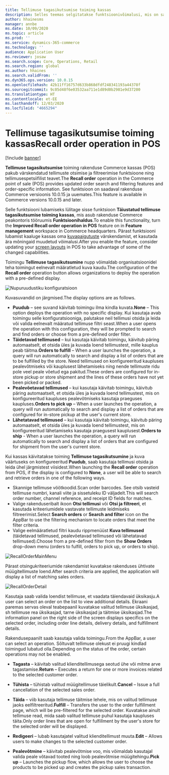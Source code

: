 ```yaml
---
title: Tellimuse tagasikutsumise toiming kassas
description: Selles teemas selgitatakse funktsioonivõimalusi, mis on saadaval kassas täiustatud tellimuse tagasikutsumise lehtedel.
author: hhainesms
manager: annbe
ms.date: 10/09/2020
ms.topic: article
ms.prod: ''
ms.service: dynamics-365-commerce
ms.technology: ''
audience: Application User
ms.reviewer: josaw
ms.search.scope: Core, Operations, Retail
ms.search.region: global
ms.author: hhaines
ms.search.validFrom: ''
ms.dyn365.ops.version: 10.0.15
ms.openlocfilehash: 42b11ff16757d633b868dfdf248341193a44378f
ms.sourcegitcommit: 9c05d48f6e03532aa711e1d89d0b2981e9d37200
ms.translationtype: HT
ms.contentlocale: et-EE
ms.lasthandoff: 12/03/2020
ms.locfileid: "4665294"
---
```

# <a name="recall-order-operation-in-pos"></a><span data-ttu-id="830aa-103">Tellimuse tagasikutsumise toiming kassas</span><span class="sxs-lookup"><span data-stu-id="830aa-103">Recall order operation in POS</span></span>

[!include [banner](includes/banner.md)]

<span data-ttu-id="830aa-104">**Tellimuse tagasikutsumise** toiming rakenduse Commerce kassas (POS) pakub värskendatud tellimuste otsimise ja filtreerimise funktsioone ning tellimusespetsiifilist teavet.</span><span class="sxs-lookup"><span data-stu-id="830aa-104">The **Recall order** operation in the Commerce point of sale (POS) provides updated order search and filtering features and order-specific information.</span></span> <span data-ttu-id="830aa-105">See funktsioon on saadaval rakenduse Commerce versioonis 10.0.15 ja uuemates.</span><span class="sxs-lookup"><span data-stu-id="830aa-105">This feature is available in Commerce versions 10.0.15 and later.</span></span>

<span data-ttu-id="830aa-106">Selle funktsiooni lubamiseks lülitage sisse funktsioon **Täiustatud tellimuse tagasikutsumise toiming kassas**, mis asub rakenduse Commerce peakontoris tööruumis **Funktsioonihaldus**.</span><span class="sxs-lookup"><span data-stu-id="830aa-106">To enable this functionality, turn the **Improved Recall order operation in POS** feature on in **Feature management** workspace in Commerce headquarters.</span></span> <span data-ttu-id="830aa-107">Pärast funktsiooni lubamist kaaluge kassas oma [kuvapaigutuste](pos-screen-layouts.md) värskendamist, et kasutada ära mõningaid muudetud võimalusi.</span><span class="sxs-lookup"><span data-stu-id="830aa-107">After you enable the feature, consider updating your [screen layouts](pos-screen-layouts.md) in POS to take advantage of some of the changed  capabilities.</span></span>

<span data-ttu-id="830aa-108">Toimingu **Tellimuse tagasikutsumine** nupp võimaldab organisatsioonidel teha toimingut eelnevalt määratletud kuva kaudu.</span><span class="sxs-lookup"><span data-stu-id="830aa-108">The configuration of the **Recall order** operation button allows organizations to deploy the operation with a pre-defined display.</span></span>

![Nupuruudustiku konfiguratsioon](media/recallorderbuttongrid.png)

<span data-ttu-id="830aa-110">Kuvasuvandid on järgmised.</span><span class="sxs-lookup"><span data-stu-id="830aa-110">The display options are as follows.</span></span>
- <span data-ttu-id="830aa-111">**Puudub** – see suvand käivitab toimingu ilma kindla kuvata.</span><span class="sxs-lookup"><span data-stu-id="830aa-111">**None** – This option deploys the operation with no specific display.</span></span> <span data-ttu-id="830aa-112">Kui kasutaja avab toimingu selle konfiguratsiooniga, palutakse neil tellimusi otsida ja leida või valida eelnevalt määratud tellimuse filtri seast.</span><span class="sxs-lookup"><span data-stu-id="830aa-112">When a user opens the operation with this configuration, they will be prompted to search and find orders or choose from a pre-defined order filter.</span></span>
- <span data-ttu-id="830aa-113">**Täidetavad tellimused** – kui kasutaja käivitab toimingu, käivitub päring automaatselt, et otsida üles ja kuvada loend tellimustest, mille kauplus peab täitma.</span><span class="sxs-lookup"><span data-stu-id="830aa-113">**Orders to fulfill** – When a user launches the operation, a query will run automatically to search and display a list of orders that are to be fulfilled by the store.</span></span> <span data-ttu-id="830aa-114">Need tellimused on konfigureeritud kaupluses pealevõtmiseks või kauplusest lähetamiseks ning nende tellimuste ridu pole veel peale võetud ega pakitud.</span><span class="sxs-lookup"><span data-stu-id="830aa-114">These orders are configured for in-store pickup or store shipment and the lines of these orders have not yet been picked or packed.</span></span>
- <span data-ttu-id="830aa-115">**Pealevõetavad tellimused** – kui kasutaja käivitab toimingu, käivitub päring automaatselt, et otsida üles ja kuvada loend tellimustest, mis on konfigureeritud kaupluses pealevõtmiseks kasutaja praeguses kaupluses.</span><span class="sxs-lookup"><span data-stu-id="830aa-115">**Orders to pick up** – When a user launches the operation, a query will run automatically to search and display a list of orders that are configured for in-store pickup at the user's current store.</span></span>
- <span data-ttu-id="830aa-116">**Lähetatavad tellimused** – kui kasutaja käivitab toimingu, käivitub päring automaatselt, et otsida üles ja kuvada loend tellimustest, mis on konfigureeritud lähetamiseks kasutaja praegusest kauplusest.</span><span class="sxs-lookup"><span data-stu-id="830aa-116">**Orders to ship** - When a user launches the operation, a query will run automatically to search and display a list of orders that are configured for shipment from the user's current store.</span></span>

<span data-ttu-id="830aa-117">Kui kassas käivitatakse toiming **Tellimuse tagasikutsumine** ja kuva väärtuseks on konfigureeritud **Puudub**, saab kasutaja tellimusi otsida ja leida ühel järgmistest viisidest.</span><span class="sxs-lookup"><span data-stu-id="830aa-117">When launching the **Recall order** operation from POS, if the display is configured to **None**, a user will be able to search and retrieve orders in one of the following ways.</span></span>
- <span data-ttu-id="830aa-118">Skannige tellimuse vöötkoodid.</span><span class="sxs-lookup"><span data-stu-id="830aa-118">Scan order barcodes.</span></span> <span data-ttu-id="830aa-119">See otsib vasteid tellimuse numbri, kanali viite ja sissetuleku ID väljadelt.</span><span class="sxs-lookup"><span data-stu-id="830aa-119">This will search order number, channel reference, and receipt ID fields for matches.</span></span>
- <span data-ttu-id="830aa-120">Valige rakenduseribalt ikoon **Otsi tellimusi** või **Otsi ja filtreeri**, et kasutada kriteeriumidele vastavate tellimuste leidmiseks filtreerimist.</span><span class="sxs-lookup"><span data-stu-id="830aa-120">Select **Search orders** or **Search and filter** icon on the AppBar to use the filtering mechanism to locate orders that meet the filter criteria.</span></span>
- <span data-ttu-id="830aa-121">Valige eelmääratletud filtri kaudu rippmenüüst **Kuva tellimused** (täidetavad tellimused, pealevõetavad tellimused või lähetatavad tellimused).</span><span class="sxs-lookup"><span data-stu-id="830aa-121">Choose from a pre-defined filter from the **Show Orders** drop-down menu (orders to fulfill, orders to pick up, or orders to ship).</span></span>

![RecallOrderMainMenu](media/recallordermain.png)

<span data-ttu-id="830aa-123">Pärast otsingukriteeriumide rakendamist kuvatakse rakenduses ühtivate müügitellimuste loend.</span><span class="sxs-lookup"><span data-stu-id="830aa-123">After search criteria are applied, the application will display a list of matching sales orders.</span></span>

![RecallOrderDetail](media/orderrecalldetail.png)

<span data-ttu-id="830aa-125">Kasutaja saab valida loendist tellimuse, et vaadata täiendavaid üksikasju.</span><span class="sxs-lookup"><span data-stu-id="830aa-125">A user can select an order on the list to view additional details.</span></span> <span data-ttu-id="830aa-126">Ekraani paremas servas oleval teabepaanil kuvatakse valitud tellimuse üksikasjad, sh tellimuse rea üksikasjad, tarne üksikasjad ja täitmise üksikasjad.</span><span class="sxs-lookup"><span data-stu-id="830aa-126">The information panel on the right side of the screen displays specifics on the selected order, including order line details, delivery details, and fulfillment details.</span></span>

<span data-ttu-id="830aa-127">Rakendusepaanilt saab kasutaja valida toimingu.</span><span class="sxs-lookup"><span data-stu-id="830aa-127">From the AppBar, a user can select an operation.</span></span> <span data-ttu-id="830aa-128">Sõltuvalt tellimuse olekust ei pruugi kindlad toimingud lubatud olla.</span><span class="sxs-lookup"><span data-stu-id="830aa-128">Depending on the status of the order, certain operations may not be enabled.</span></span>

- <span data-ttu-id="830aa-129">**Tagasta** – käivitab valitud klienditellimusega seotud ühe või mitme arve tagastamise.</span><span class="sxs-lookup"><span data-stu-id="830aa-129">**Return** – Executes a return for one or more invoices related to the selected customer order.</span></span>

- <span data-ttu-id="830aa-130">**Tühista** – tühistab valitud müügitellimuse täielikult.</span><span class="sxs-lookup"><span data-stu-id="830aa-130">**Cancel** – Issue a full cancellation of the selected sales order.</span></span>

- <span data-ttu-id="830aa-131">**Täida** – viib kasutaja tellimuse täitmise lehele, mis on valitud tellimuse jaoks eelfiltreeritud.</span><span class="sxs-lookup"><span data-stu-id="830aa-131">**Fulfill** – Transfers the user to the order fulfillment page, which will be pre-filtered for the selected order.</span></span> <span data-ttu-id="830aa-132">Kuvatakse ainult tellimuse read, mida saab valitud tellimuse puhul kasutaja kaupluses täita.</span><span class="sxs-lookup"><span data-stu-id="830aa-132">Only order lines that are open for fulfillment by the user's store for the selected order will be displayed.</span></span>

- <span data-ttu-id="830aa-133">**Redigeeri** – lubab kasutajatel valitud klienditellimust muuta.</span><span class="sxs-lookup"><span data-stu-id="830aa-133">**Edit** – Allows users to make changes to the selected customer order.</span></span>

- <span data-ttu-id="830aa-134">**Pealevõtmine** – käivitab pealevõtmise voo, mis võimaldab kasutajal valida peale võtavad tooted ning loob pealevõtmise müügitehingu.</span><span class="sxs-lookup"><span data-stu-id="830aa-134">**Pick up** – Launches the pickup flow, which allows the user to choose the products to be picked up and creates the pickup sales transaction.</span></span>
